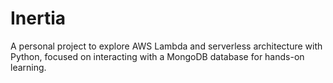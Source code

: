 # Inertia
A personal project to explore AWS Lambda and serverless architecture with Python, focused on interacting with a MongoDB database for hands-on learning.
